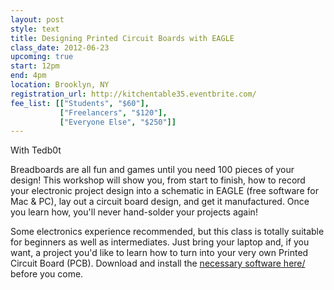 ```yaml
---
layout: post
style: text
title: Designing Printed Circuit Boards with EAGLE
class_date: 2012-06-23
upcoming: true
start: 12pm
end: 4pm
location: Brooklyn, NY
registration_url: http://kitchentable35.eventbrite.com/
fee_list: [["Students", "$60"],
           ["Freelancers", "$120"],
           ["Everyone Else", "$250"]]
---
```


With Tedb0t
 
Breadboards are all fun and games until you need 100 pieces of your design!  This workshop will show you, from start to finish, how to record your electronic project design into a schematic in EAGLE (free software for Mac & PC), lay out a circuit board design, and get it manufactured.  Once you learn how, you'll never hand-solder your projects again!

Some electronics experience recommended, but this class is totally suitable for beginners as well as intermediates.  Just bring your laptop and, if you want, a project you'd like to learn how to turn into your very own Printed Circuit Board (PCB).  Download and install the <a href="http://www.cadsoftusa.com/download-eagle/?language=en">necessary software here/</a> before you come.




